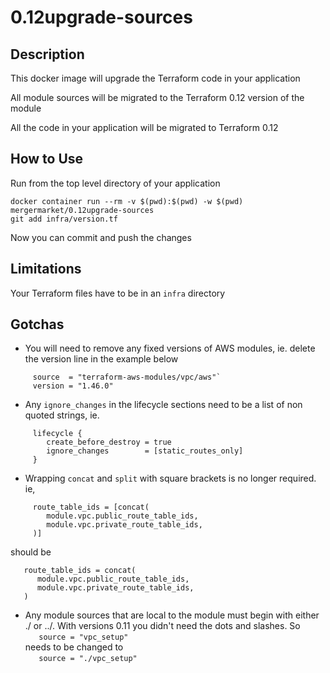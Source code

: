 # 0.12upgrade-sources

## Description
This docker image will upgrade the Terraform code in your application

All module sources will be migrated to the Terraform 0.12 version of the module

All the code in your application will be migrated to Terraform 0.12


## How to Use
Run from the top level directory of your application
```shell
docker container run --rm -v $(pwd):$(pwd) -w $(pwd) mergermarket/0.12upgrade-sources  
git add infra/version.tf 
```   
Now you can commit and push the changes


## Limitations
Your Terraform files have to be in an `infra` directory


## Gotchas
* You will need to remove any fixed versions of AWS modules, ie. delete the version line in the example below  
```HCL
     source  = "terraform-aws-modules/vpc/aws"`
     version = "1.46.0"
```
* Any `ignore_changes` in the lifecycle sections need to be a list of non quoted strings, ie.
 ```HCL 
      lifecycle {
         create_before_destroy = true
         ignore_changes        = [static_routes_only]
      }
```
* Wrapping `concat` and `split` with square brackets is no longer required. ie,
```HCL
     route_table_ids = [concat(
        module.vpc.public_route_table_ids,
        module.vpc.private_route_table_ids,
     )]
  ```
  should be     
  ```HCL
     route_table_ids = concat(
        module.vpc.public_route_table_ids,
        module.vpc.private_route_table_ids,
     )
  ```
* Any module sources that are local to the module must begin with either ./ or ../.  With versions 0.11 you didn't need the dots and slashes. So   
`   source = "vpc_setup"`  
needs to be changed to  
`   source = "./vpc_setup"`
 
